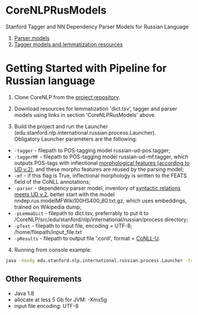 # CoreNLPRusModels
Stanford Tagger and NN Dependency Parser Models for Russian Language

1. [Parser models](https://drive.google.com/drive/folders/0B4TmAgcGLMriS3hhTkV5VEFPVEU?usp=sharing "drive.google")
2. [Tagger models and lemmatization resources](https://drive.google.com/drive/folders/0B4TmAgcGLMriMG96cFZSSWhWcEU?usp=sharing "drive.google")

# Getting Started with Pipeline for Russian language

1. Clone  CoreNLP from the [project repository](https://github.com/MANASLU8/CoreNLP "https://github.com/MANASLU8/CoreNLP").   

2. Download resources for lemmatization 'dict.tsv', tagger and parser models using links in section 'CoreNLPRusModels' above.  

3. Build the project and run the Launcher  (edu.stanford.nlp.international.russian.process.Launcher).  
Obligatory Launcher parameters are the following:  
  * `-tagger` - filepath to POS-tagging model russian-ud-pos.tagger;  
  * `-taggerMF` - filepath to POS-tagging model  russian-ud-mf.tagger, which outputs POS-tags  with inflectional [morphological features (according to UD v.2)](http://universaldependencies.org/u/feat/index.html "http://universaldependencies.org/u/feat/index.html"), and these morpho features are reused by the parsing model;  
  * `-mf` - if this flag is True, inflectional morphology is written to the FEATS field of the CoNLL annotations;  
  * `-parser` - dependency parser model, inventory of [syntactic relations meets UD v.2](http://universaldependencies.org/u/dep/index.html "http://universaldependencies.org/u/dep/index.html"), better start with the model nndep.rus.modelMFWiki100HS400_80.txt.gz, which uses embeddings, trained on Wikipedia dump;  
  * `-pLemmaDict` - filepath to dict.tsv, preferrably to put it to /CoreNLP/src/edu/stanford/nlp/international/russian/process directory;  
  * `-pText` - filepath to input file, encoding = UTF-8; /home/filepath/input_file.txt  
  * `-pResults` - filepath to output file '.conll', format = [CoNLL-U](http://universaldependencies.org/format.html "http://universaldependencies.org/format.html").  

4. Running from console example:  
```bash
java -Xmx8g edu.stanford.nlp.international.russian.process.Launcher -tagger russian-ud-pos.tagger -taggerMF russian-ud-mf.tagger -pLemmaDict src/edu/stanford/nlp/international/russian/process/dict.tsv -parser nndep.rus.modelMFWiki100HS400_80.txt.gz -pText input.txt -pResults output.conll -mf 
```
 

## Other Requirements  
* Java 1.8  
* allocate at less  5 Gb for JVM:  -Xmx5g  
* input file encoding: UTF-8  
